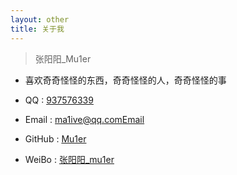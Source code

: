 ```yaml
---
layout: other
title: 关于我
---
```


> 张阳阳_Mu1er

+ 喜欢奇奇怪怪的东西，奇奇怪怪的人，奇奇怪怪的事

+ QQ : [937576339](http://wpa.qq.com/msgrd?v=3&uin=937576339&site=qq&menu=yes)

+ Email : [ma1ive@qq.com](mailto:ma1ive@qq.com)<a href="mailto:ma1ive@qq.com">Email</a>

+ GitHub : [Mu1er](https://github.com/mu1er)

+ WeiBo : [张阳阳_mu1er](https://weibo.com/Ymalive)

